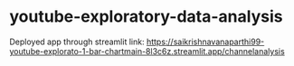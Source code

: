 # youtube-exploratory-data-analysis
Deployed app through streamlit link:
https://saikrishnavanaparthi99-youtube-explorato-1-bar-chartmain-8l3c6z.streamlit.app/channelanalysis
